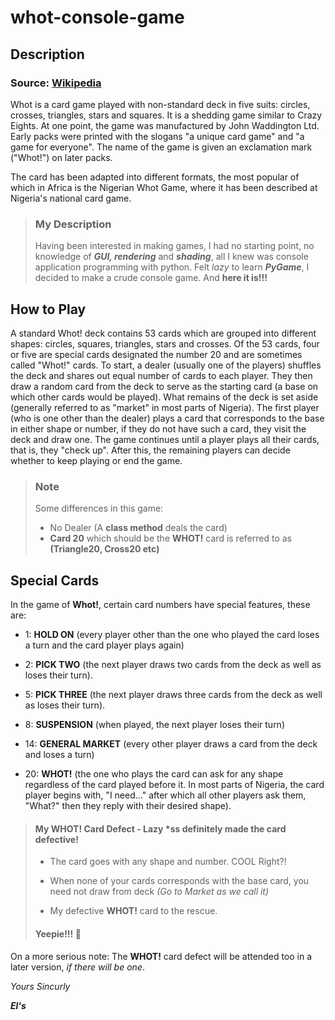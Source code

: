 # whot-console-game
## Description
### Source: [Wikipedia](https://en.wikipedia.org/wiki/Whot!)
Whot is a card game played with non-standard deck in five suits: circles, crosses, triangles, stars and squares. It is a shedding game similar to Crazy Eights. At one point, the game was manufactured by John Waddington Ltd. Early packs were printed with the slogans "a unique card game" and "a game for everyone". The name of the game is given an exclamation mark ("Whot!") on later packs.

The card has been adapted into different formats, the most popular of which in Africa is the Nigerian Whot Game, where it has been described at Nigeria's national card game.

>### My Description
>Having been interested in making games, I had no starting point, no knowledge of ***GUI, rendering*** and ***shading***, all I knew was console application programming with python. Felt *lazy* to learn ***PyGame***, I decided to make a crude console game. And **here it is!!!**

## How to Play
A standard Whot! deck contains 53 cards which are grouped into different shapes: circles, squares, triangles, stars and crosses. Of the 53 cards, four or five are special cards designated the number 20 and are sometimes called "Whot!" cards. To start, a dealer (usually one of the players) shuffles the deck and shares out equal number of cards to each player. They then draw a random card from the deck to serve as the starting card (a base on which other cards would be played). What remains of the deck is set aside (generally referred to as "market" in most parts of Nigeria). The first player (who is one other than the dealer) plays a card that corresponds to the base in either shape or number, if they do not have such a card, they visit the deck and draw one. The game continues until a player plays all their cards, that is, they "check up". After this, the remaining players can decide whether to keep playing or end the game.

>### Note
>Some differences in this game: 
>
>- No Dealer (A **class method** deals the card)
>- **Card 20** which should be the **WHOT!** card is referred to as **(Triangle20, Cross20 etc)**

## Special Cards
In the game of **Whot!**, certain card numbers have special features, these are:

- 1: **HOLD ON** (every player other than the one who played the card loses a turn and the card player plays again)

- 2: **PICK TWO** (the next player draws two cards from the deck as well as loses their turn).

- 5: **PICK THREE** (the next player draws three cards from the deck as well as loses their turn).

- 8: **SUSPENSION** (when played, the next player loses their turn)

- 14: **GENERAL MARKET** (every other player draws a card from the deck and loses a turn)

- 20: **WHOT!** (the one who plays the card can ask for any shape regardless of the card played before it. In most parts of Nigeria, the card player begins with, "I need..." after which all other players ask them, "What?" then they reply with their desired shape).

>#### My **WHOT**! Card Defect - Lazy *ss definitely made the card defective!
>- The card goes with any shape and number. COOL Right?!
>
>- When none of your cards corresponds with the base card, you need not draw from deck *(Go to Market as we call it)*
>
>- My defective **WHOT!** card to the rescue.
>#### Yeepie!!! :tada:

On a more serious note: The **WHOT!** card defect will be attended too in a later version, *if there will be one*.

*Yours Sincurly*

***El's***
